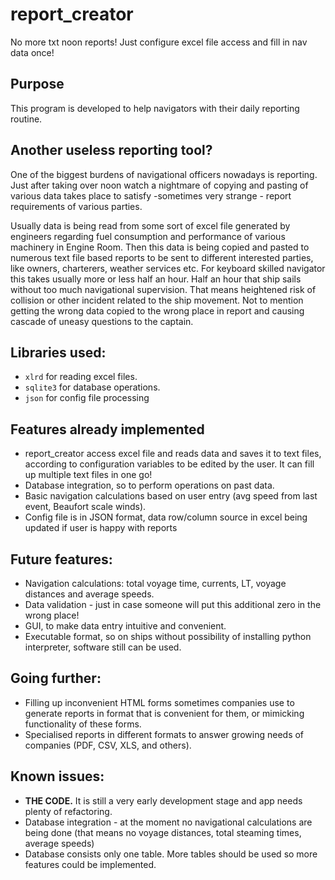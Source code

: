 # report_creator
No more txt noon reports! Just configure excel file access and fill in nav data once!

## Purpose
This program is developed to help navigators with their daily reporting routine.


## Another useless reporting tool?
One of the biggest burdens of navigational officers nowadays is reporting. Just after taking over noon  watch a nightmare of copying and pasting of various data takes place to satisfy -sometimes very strange - report requirements of various parties.

Usually  data is being read from some sort of excel file generated by engineers regarding fuel consumption and performance of various machinery in Engine Room. Then this data is being copied and pasted to numerous text file based reports to be sent to different interested parties, like owners, charterers, weather services etc. For keyboard skilled navigator this takes usually more or less half an hour. Half an hour that ship sails without too much navigational supervision. That means heightened risk of collision or other incident related to the ship movement. Not to mention getting the wrong data copied to the wrong place in report and causing cascade of uneasy questions to the captain.

## Libraries used:
+ `xlrd` for reading excel files.
+ `sqlite3` for database operations.
+ `json` for config file processing


## Features already implemented
+ report_creator access excel file and reads data and saves it to text files, according to configuration variables to be edited by the user. It can fill up multiple text files in one go!
+ Database integration, so to perform operations on past data.
+ Basic navigation calculations based on user entry (avg speed from last event, Beaufort scale winds).
+ Config file is in JSON format, data row/column source in excel being updated if user is happy with reports

## Future features:
+ Navigation calculations: total voyage time, currents, LT, voyage distances and average speeds.
+ Data validation - just in case someone will put this additional zero in the wrong place!
+ GUI, to make data entry intuitive and convenient.
+ Executable format, so on ships without possibility of installing python interpreter, software still can be used.

## Going further:
+ Filling up inconvenient HTML forms sometimes companies use to generate reports in format that is convenient for them, or mimicking functionality of these forms.
+ Specialised reports in different formats to answer growing needs of companies (PDF, CSV, XLS, and others).

## Known issues:
+ **THE CODE.** It is still a very early development stage and app needs plenty of refactoring.
+ Database integration - at the moment no navigational calculations are being done (that means no voyage distances, total steaming times, average speeds)
+ Database consists only one table. More tables should be used so more features could be implemented. 
